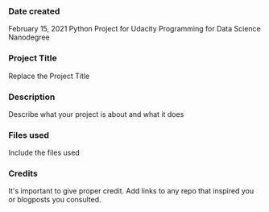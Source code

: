 ### Date created
February 15, 2021 Python Project
for Udacity Programming for Data Science Nanodegree 

### Project Title
Replace the Project Title

### Description
Describe what your project is about and what it does

### Files used
Include the files used

### Credits
It's important to give proper credit. Add links to any repo that inspired you or blogposts you consulted.
